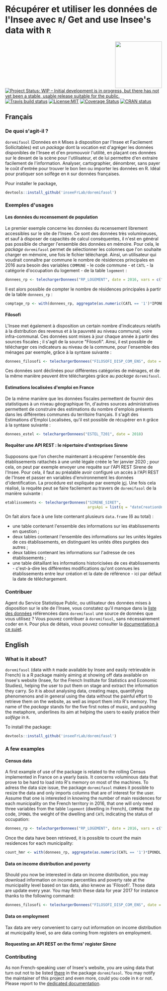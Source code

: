 # Récupérer et utiliser les données de l'Insee avec `R`/ Get and use Insee's data with `R`

<img src="https://github.com/inseeFrLab/doremifasol/raw/master/inst/sticker/hex_logo_v2.png" width="150" height="150" align="right"/>

<!-- badges: start -->
[![Project Status: WIP – Initial development is in progress, but there has not yet been a stable, usable release suitable for the public.](https://www.repostatus.org/badges/latest/wip.svg)](https://www.repostatus.org/#wip)
[![Travis build status](https://travis-ci.org/InseeFrLab/DoReMIFaSol.svg?branch=master)](https://travis-ci.org/inseeFrLab/doremifasol)
[![License:MIT](https://img.shields.io/badge/License-MIT-yellow.svg)](https://opensource.org/licenses/MIT)
[![Coverage Status](https://img.shields.io/codecov/c/github/inseeFrLab/doremifasol/master)](https://codecov.io/gh/inseeFrLab/DoReMIFaSol)
[![CRAN status](https://www.r-pkg.org/badges/version/doremifasol)](https://cran.r-project.org/package=doremifasol)
<!-- badges: end -->

## Français

### De quoi s'agit-il ?

`doremifasol` (Données en `R` Mises à disposition par l'Insee et Facilement Sollicitables) est un _package_ dont la vocation est d'agréger les données disponibles de l'Insee et d'en promouvoir l'utilité, en plaçant ces données sur le devant de la scène pour l'utilisateur, et de lui permettre d'en extraire facilement de l'information. Analyser, cartographier, dénombrer, sans payer le coût d'entrée pour trouver le bon lien ou importer les données en R. Idéal pour pratiquer son solfège en `R` sur données françaises.

Pour installer le package,

```r
devtools::install_github('inseeFrLab/doremifasol')
```

### Exemples d'usages

#### Les données du recensement de population

Le premier exemple concerne les données du recensement librement accessibles sur le site de l'Insee. Ce sont des données très volumineuses, et sauf à disposer de capacités de calcul conséquentes, il n'est en général pas possible de charger l'ensemble des données en mémoire. Pour cela, le _package_ `doremifasol` permet de sélectionner les colonnes que l'on souhaite charger en mémoire, une fois le fichier téléchargé. Ainsi, un utilisateur qui voudrait connaître par commune le nombre de résidences principales en 2016 aura besoin des variables `COMMUNE` - le code commune - et `CATL` - la catégorie d'occupation du logement - de la table `logement` :

```r
donnees_rp <- telechargerDonnees("RP_LOGEMENT", date = 2016, vars = c("COMMUNE", "IPONDL", "CATL"))
```

Il est alors possible de compter le nombre de résidences principales à partir de la table `donnees_rp` :

```r
comptage_rp <- with(donnees_rp, aggregate(as.numeric(CATL == '1')*IPONDL, list(COMMUNE), sum))
```

#### Filosofi

L'Insee met également à disposition un certain nombre d'indicateurs relatifs à la distribution des revenus et à la pauvreté au niveau communal, voire infra-communal. Ces données sont mises à jour chaque année à partir des sources fiscales ; il s'agit de la source "Filosofi". Ainsi, il est possible de télécharger ces indicateurs au niveau de la commune, pour l'ensemble des ménages par exemple, grâce à la syntaxe suivante :

```r
donnees_filosofi <- telechargerDonnees("FILOSOFI_DISP_COM_ENS", date = 2017)
```

Ces données sont déclinées pour différentes catégories de ménages, et de la même manière peuvent être téléchargées grâce au _package_ `doremifasol`.

#### Estimations localisées d'emploi en France

De la même manière que les données fiscales permettent de fournir des statistiques à un niveau géographique fin, d'autres sources administratives permettent de construire des estimations du nombre d'emplois présents dans les différentes communes du territoire français. Il s'agit des Estimations d'Emploi Localisées, qu'il est possible de récupérer en `R` grâce à la syntaxe suivante :

```r
donnees_estel <- telechargerDonnees("ESTEL_T201", date = 2018)
```

#### Requêter une API REST : le répertoire d'entreprises Sirene

Supposons que l'on cherche maintenant à récupérer l'ensemble des établissements rattachés à une unité légale créée le 1er janvier 2020 ; pour cela, on peut par exemple envoyer une requête sur l'API REST Sirene de l'Insee. Pour cela, il faut au préalable avoir configuré un accès à l'API REST de l'Insee et passer en variables d'environnement les données d'identification. La procédure est expliquée par exemple [ici](https://github.com/RLesur/apinsee#exemple). Une fois cela réalisé, la requête peut se faire facilement au travers de `doremifasol` de la manière suivante :

```r
etablissements <- telechargerDonnees("SIRENE_SIRET", 
                                     argsApi = list(q = "dateCreationUniteLegale:2020-01-01"))
```

On fait alors face à une liste contenant plusieurs `data.frame` (6 au total) :
* une table contenant l'ensemble des informations sur les établissements en question ;
* deux tables contenant l'ensemble des informations sur les unités légales de ces établissements, en distinguant les unités dites purgées des autres ;
* deux tables contenant les informations sur l'adresse de ces établissements ;
* une table détaillant les informations historicisées de ces établissements - c'est-à-dire les différentes modifications qu'ont connues les établissements entre leur création et la date de référence - ici par défaut la date de téléchargement.

### Contribuer

Agent du Service Statistique Public, ou utilisateur des données mises à disposition sur le site de l'Insee, vous constatez qu'il manque dans la [liste des données](https://github.com/pierre-lamarche/DoReMIFaSol/blob/master/data-raw/liste_donnees.csv) référencées dans `doremifasol` une source de données que vous utilisez ? Vous pouvez contribuer à `doremifasol`, sans nécessairement coder en `R`. Pour plus de détais, vous pouvez consulter la [documentation à ce sujet](https://github.com/pierre-lamarche/DoReMIFaSol/blob/master/CONTRIBUTING.md).


## English

### What is it about?

`doremifasol` (data with `R` made available by Insee and easily retrievable in French) is a R package mainly aiming at showing off data available on Insee's website (Insee, for the French Institute for Statistics and Economic Studies), helping the user to put them on stage and extract the information they carry. So it is about analysing data, creating maps, quantifying phenomenons and in general using the data without the painful effort to retrieve them on the website, as well as import them into R's memory. The name of the _package_ stands for the five first notes of music, and pushing the metaphore, underlines its aim at helping the users to easily pratice their _solfège_ in `R`.

To install the package:

```r
devtools::install_github('inseeFrLab/doremifasol')
```

### A few examples

#### Census data

A first example of use of the package is related to the rolling Census implemented in France on a yearly basis. It concerns voluminous data that prove to be hard to load into R's memory on most of the machines. To adress the data size issue, the package `doremifasol` makes it possible to resize the data and only imports columns that are of interest for the user. Assume that one is interested in knowing the number of main residences for each municipality on the French territory in 2016, that one will only need three variables from the table `logement` (dwelling in French), `COMMUNE` the zip code, `IPONDL` the weight of the dwelling and `CATL` indicating the status of occupation:

```r
donnees_rp <- telechargerDonnees("RP_LOGEMENT", date = 2016, vars = c("COMMUNE", "IPONDL", "CATL"))
```

Once the data have been retrieved, it is possible to count the main residences for each municipality:

```r
count_hmr <- with(donnees_rp, aggregate(as.numeric(CATL == '1')*IPONDL, list(COMMUNE), sum))
```

#### Data on income distribution and poverty

Should you now be interested in data on income distribution, you may download information on income percentiles and poverty rate at the municipality level based on tax data, also knwow as 'Filosofi'. Those data are update every year. You may fetch these data for year 2017 for instance thanks to the following command:

```r
donnees_filosofi <- telechargerDonnees("FILOSOFI_DISP_COM_ENS", date = 2017)
```

#### Data on employment

Tax data are very convenient to carry out information on income distribution at municipality level, so are data coming from registers on employment.

#### Requesting an API REST on the firms' register _Sirene_


### Contributing

As non French-speaking user of Insee's website, you are using data that turn out not to be listed [there](https://github.com/pierre-lamarche/DoReMIFaSol/blob/master/data-raw/liste_donnees.csv) in the package `doremifasol`. You may notify the maintainer of this project and even more, could you code in `R` or not. Please report to the [dedicated documentation](https://github.com/pierre-lamarche/DoReMIFaSol/blob/master/CONTRIBUTING.md).
